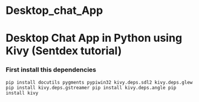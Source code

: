 # Desktop_chat_App
# Desktop Chat App in Python using Kivy (Sentdex tutorial)

### First install this dependencies
` pip install docutils pygments pypiwin32 kivy.deps.sdl2 kivy.deps.glew
        pip install kivy.deps.gstreamer
        pip install kivy.deps.angle
        pip install kivy `
        
        
        
        
  
